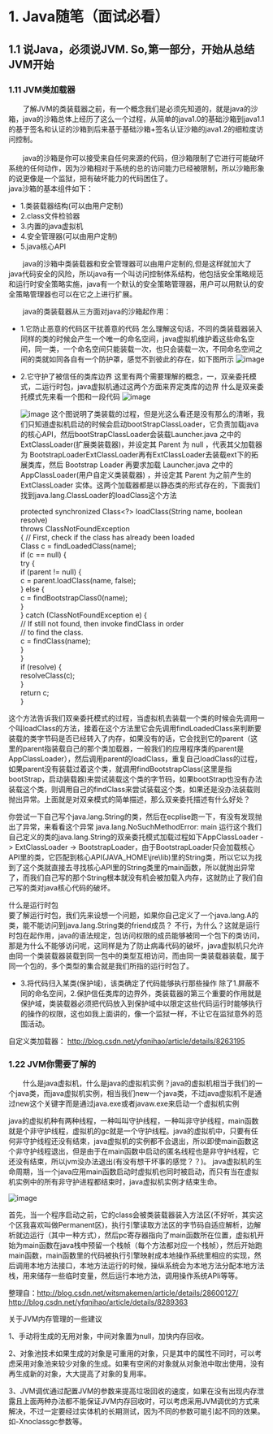 #  1.  Java随笔（面试必看）
## 1.1 说Java，必须说JVM. So,第一部分，开始从总结JVM开始
### 1.11  JVM类加载器
 　　了解JVM的类装载器之前，有一个概念我们是必须先知道的，就是java的沙箱，java的沙箱总体上经历了这么一个过程，从简单的java1.0的基础沙箱到java1.1的基于签名和认证的沙箱到后来基于基础沙箱+签名认证沙箱的java1.2的细粒度访问控制。    
  <br />
　　java的沙箱是你可以接受来自任何来源的代码，但沙箱限制了它进行可能破坏系统的任何动作，因为沙箱相对于系统的总的访问能力已经被限制，所以沙箱形象的说更像是一个监狱，把有破坏能力的代码困住了。<br />
java沙箱的基本组件如下：<br />
 * 1.类装载器结构(可以由用户定制)
 * 2.class文件检验器
 * 3.内置的java虚拟机
 * 4.安全管理器(可以由用户定制)
 * 5.java核心API


  　　java的沙箱中类装载器和安全管理器可以由用户定制的,但是这样就加大了java代码安全的风险，所以java有一个叫访问控制体系结构，他包括安全策略规范和运行时安全策略实施，java有一个默认的安全策略管理器，用户可以用默认的安全策略管理器也可以在它之上进行扩展。

 　　java的类装载器从三方面对java的沙箱起作用：
  * 1.它防止恶意的代码区干扰善意的代码
      怎么理解这句话，不同的类装载器装入同样的类的时候会产生一个唯一的命名空间，java虚拟机维护着这些命名空间，同一类，一个命名空间只能装载一次，也只会装载一次，不同命名空间之间的类就如同各自有一个防护罩，感觉不到彼此的存在，如下图所示
      ![image](http://img.my.csdn.net/uploads/201212/04/1354627251_8058.jpg)

  * 2.它守护了被信任的类库边界
      这里有两个需要理解的概念，一，双亲委托模式，二运行时包，java虚拟机通过这两个方面来界定类库的边界
      什么是双亲委托模式先来看一个图和一段代码
      ![image](http://img.my.csdn.net/uploads/201212/04/1354627750_5038.png)

      ![image](http://images.cnitblog.com/blog/502866/201402/241535328298264.jpg)
      这个图说明了类装载的过程，但是光这么看还是没有那么的清晰，我们只知道虚拟机启动的时候会启动bootStrapClassLoader，它负责加载java的核心API，然后bootStrapClassLoader会装载Launcher.java 之中的 ExtClassLoader(扩展类装载器)，并设定其 Parent 为 null ，代表其父加载器为 BootstrapLoaderExtClassLoader再有ExtClassLoader去装载ext下的拓展类库，然后 Bootstrap Loader 再要求加载 Launcher.java 之中的 AppClassLoader(用户自定义类装载器) ，并设定其 Parent 为之前产生的 ExtClassLoader 实体。这两个加载器都是以静态类的形式存在的，下面我们找到java.lang.ClassLoader的loadClass这个方法


    protected synchronized Class<?> loadClass(String name, boolean resolve)  
    throws ClassNotFoundException  
    {  // First, check if the class has already been loaded  
    Class c = findLoadedClass(name);  
    if (c == null) {  
        try {  
        if (parent != null) {  
            c = parent.loadClass(name, false);  
        } else {  
            c = findBootstrapClass0(name);  
        }  
        } catch (ClassNotFoundException e) {  
            // If still not found, then invoke findClass in order  
            // to find the class.  
            c = findClass(name);  
        }  
    }  
    if (resolve) {  
        resolveClass(c);  
    }  
    return c;  
    }


这个方法告诉我们双亲委托模式的过程，当虚拟机去装载一个类的时候会先调用一个叫loadClass的方法，接着在这个方法里它会先调用findLoadedClass来判断要装载的类字节码是否已经转入了内存，如果没有的话，它会找到它的parent（这里的parent指装载自己的那个类加载器，一般我们的应用程序类的parent是AppClassLoader），然后调用parent的loadClass，重复自己loadClass的过程，如果parent没有装载过着这个类，就调用findBootstrapClass(这里是指bootStrap，启动装载器)来尝试装载这个类的字节码，如果bootStrap也没有办法装载这个类，则调用自己的findClass来尝试装载这个类，如果还是没办法装载则抛出异常。上面就是对双亲模式的简单描述，那么双亲委托描述有什么好处？

你尝试一下自己写个java.lang.String的类，然后在ecplise跑一下，有没有发现抛出了异常，来看看这个异常
java.lang.NoSuchMethodError: main 运行这个我们自己定义的类的java.lang.String的双亲委托模式加载过程如下AppClassLoader -> ExtClassLoader -> BootstrapLoader，由于BootstrapLoader只会加载核心API里的类，它匹配到核心API(JAVA_HOME\jre\lib)里的String类，所以它以为找到了这个类就直接去寻找核心API里的String类里的main函数，所以就抛出异常了，而我们自己写的那个String根本就没有机会被加载入内存，这就防止了我们自己写的类对java核心代码的破坏。                  

什么是运行时包<br />
要了解运行时包，我们先来设想一个问题，如果你自己定义了一个java.lang.A的类，能不能访问到java.lang.String类的friend成员？
不行，为什么？这就是运行时包在起作用，java的语法规定，包访问权限的成员能够被同一个包下的类访问，那是为什么不能够访问呢，这同样是为了防止病毒代码的破坏，java虚拟机只允许由同一个类装载器装载到同一包中的类型互相访问，而由同一类装载器装载，属于同一个包的，多个类型的集合就是我们所指的运行时包了。


* 3.将代码归入某类(保护域)，该类确定了代码能够执行那些操作
除了1.屏蔽不同的命名空间，2.保护信任类库的边界外，类装载器的第三个重要的作用就是保护域，类装载器必须把代码放入到保护域中以限定这些代码运行时能够执行的操作的权限，这也如我上面讲的，像一个监狱一样，不让它在监狱意外的范围活动。

自定义类加载器：
http://blog.csdn.net/yfqnihao/article/details/8263195

### 1.22  JVM你需要了解的

　　什么是java虚拟机，什么是java的虚拟机实例？java的虚拟机相当于我们的一个java类，而java虚拟机实例，相当我们new一个java类，不过java虚拟机不是通过new这个关键字而是通过java.exe或者javaw.exe来启动一个虚拟机实例

java的虚拟机种有两种线程，一种叫叫守护线程，一种叫非守护线程，main函数就是个非守护线程，虚拟机的gc就是一个守护线程。java的虚拟机中，只要有任何非守护线程还没有结束，java虚拟机的实例都不会退出，所以即使main函数这个非守护线程退出，但是由于在main函数中启动的匿名线程也是非守护线程，它还没有结束，所以jvm没办法退出(有没有想干坏事的感觉？？)。
java虚拟机的生命周期，当一个java应用main函数启动时虚拟机也同时被启动，而只有当在虚拟机实例中的所有非守护进程都结束时，java虚拟机实例才结束生命。

![image](http://img.my.csdn.net/uploads/201212/13/1355396896_8783.jpg)

首先，当一个程序启动之前，它的class会被类装载器装入方法区(不好听，其实这个区我喜欢叫做Permanent区)，执行引擎读取方法区的字节码自适应解析，边解析就边运行（其中一种方式），然后pc寄存器指向了main函数所在位置，虚拟机开始为main函数在java栈中预留一个栈帧（每个方法都对应一个栈帧），然后开始跑main函数，main函数里的代码被执行引擎映射成本地操作系统里相应的实现，然后调用本地方法接口，本地方法运行的时候，操纵系统会为本地方法分配本地方法栈，用来储存一些临时变量，然后运行本地方法，调用操作系统APIi等等。

整理自：http://blog.csdn.net/witsmakemen/article/details/28600127/
       http://blog.csdn.net/yfqnihao/article/details/8289363   

关于JVM内存管理的一些建议

1、手动将生成的无用对象，中间对象置为null，加快内存回收。

2、对象池技术如果生成的对象是可重用的对象，只是其中的属性不同时，可以考虑采用对象池来较少对象的生成。如果有空闲的对象就从对象池中取出使用，没有再生成新的对象，大大提高了对象的复用率。

3、JVM调优通过配置JVM的参数来提高垃圾回收的速度，如果在没有出现内存泄露且上面两种办法都不能保证JVM内存回收时，可以考虑采用JVM调优的方式来解决，不过一定要经过实体机的长期测试，因为不同的参数可能引起不同的效果。如-Xnoclassgc参数等。
